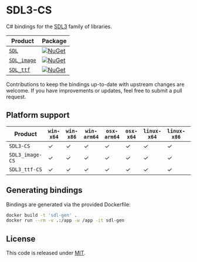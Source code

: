 # SDL3-CS

C# bindings for the [SDL3](https://github.com/libsdl-org/SDL) family of libraries.

| Product                                                          | Package                                                                                                                                |
|------------------------------------------------------------------|----------------------------------------------------------------------------------------------------------------------------------------|
| [`SDL`](https://github.com/libsdl-org/SDL/tree/main)             | [![NuGet](https://img.shields.io/nuget/v/ppy.SDL3-CS?label=ppy.SDL3-CS)](https://www.nuget.org/packages/ppy.SDL3-CS)                   |
| [`SDL_image`](https://github.com/libsdl-org/SDL_image/tree/main) | [![NuGet](https://img.shields.io/nuget/v/ppy.SDL3_image-CS?label=ppy.SDL3_image-CS)](https://www.nuget.org/packages/ppy.SDL3_image-CS) |
| [`SDL_ttf`](https://github.com/libsdl-org/SDL_ttf/tree/main)     | [![NuGet](https://img.shields.io/nuget/v/ppy.SDL3_ttf-CS?label=ppy.SDL3_ttf-CS)](https://www.nuget.org/packages/ppy.SDL3_ttf-CS)       |

Contributions to keep the bindings up-to-date with upstream changes are welcome. If you have improvements or updates, feel free to submit a pull request.

## Platform support

| Product         | `win-x64` | `win-x86` | `win-arm64` | `osx-arm64` | `osx-x64` | `linux-x64` | `linux-x86` | `linux-arm64` | `linux-arm` | `ios`   | `android` |
|-----------------|-----------|-----------|-------------|-------------|-----------|-------------|-------------|---------------|-------------|---------|-----------|
| `SDL3-CS`       | &check;   | &check;   | &check;     | &check;     | &check;   | &check;     | &check;     | &check;       | &check;     | &check; | &check;   |
| `SDL3_image-CS` | &check;   | &check;   | &check;     | &check;     | &check;   | &check;     | &check;     | &check;       | &check;     |         |           |
| `SDL3_ttf-CS`   | &check;   | &check;   | &check;     | &check;     | &check;   | &check;     | &check;     | &check;       | &check;     |         |           |

## Generating bindings

Bindings are generated via the provided Dockerfile:

```sh
docker build -t 'sdl-gen' .
docker run --rm -v .:/app -w /app -it sdl-gen
```

## License

This code is released under [MIT](LICENCE).

